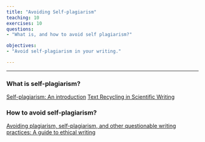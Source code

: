 ```yaml
---
title: "Avoiding Self-plagiarism"
teaching: 10
exercises: 10
questions:
- "What is, and how to avoid self plagiarism?"

objectives:
- "Avoid self-plagiarism in your writing."

---
```


---

### What is self-plagiarism?
[Self-plagiarism: An introduction](https://cgps.usask.ca/onboarding/connecting-out/2self-plagiarism-an-introduction.php)
[Text Recycling in Scientific Writing](https://link.springer.com/article/10.1007/s11948-017-0008-y)

### How to avoid self-plagiarism?
[Avoiding plagiarism, self-plagiarism, and other questionable writing practices: A guide to ethical writing](https://cse.msu.edu/~alexliu/plagiarism.pdf)
